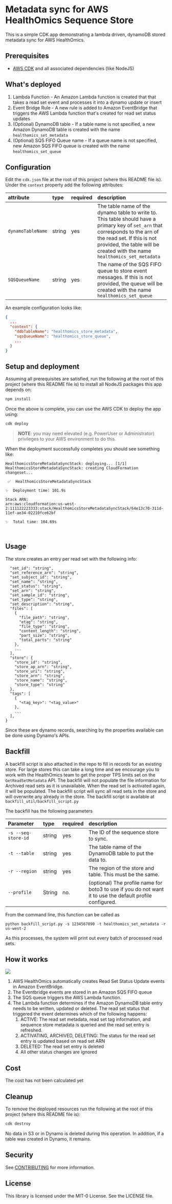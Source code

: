 # Metadata sync for AWS HealthOmics Sequence Store

This is a simple CDK app demonstrating a lambda driven, dynamoDB stored metadata sync for AWS HealthOmics.

## Prerequisites

* [AWS CDK](https://docs.aws.amazon.com/cdk/v2/guide/getting_started.html#getting_started_install) and all associated dependencies (like NodeJS)

## What's deployed
1. Lambda Function - An Amazon Lambda function is created that that takes a read set event and processes it into a dynamo update or insert
2. Event Bridge Rule - A new rule is added to Amazon EventBridge that triggers the AWS Lambda function that's created for read set status updates
3. (Optional) DynamoDB table - If a table name is not specified, a new Amazon DynamoDB table is created with the name `healthomics_set_metadata`
4. (Optional) SQS FIFO Queue name - If a queue name is not specified, new Amazon SQS FIFO queue is created with the name `healthomics_set_queue`

## Configuration

Edit the `cdk.json` file at the root of this project (where this README file is). Under the `context` property add the following attributes:

| attribute | type | required | description |
| :-- | :-- | :-- | :-- |
| `dynamoTableName` | string | yes | The table name of the dynamo table to write to.  This table should have a primary key of `set_arn` that corresponds to the arn of the read set. If this is not provided, the table will be created with the name `healthomics_set_metadata` |
| `SQSQueueName` | string | yes | The name of the SQS FIFO queue to store event messages. If this is not provided, the queue will be created with the name `healthomics_set_queue` |


An example configuration looks like:
```json
{
  ...
  "context": {
    "ddbTableName": "healthomics_store_metadata",
    "sqsQueueName": "healthomics_store_queue",
    ...
  }
}

```

## Setup and deployment

Assuming all prerequisites are satisfied, run the following at the root of this project (where this README file is) to install all NodeJS packages this app depends on:

```bash
npm install
```

Once the above is complete, you can use the AWS CDK to deploy the app using:

```bash
cdk deploy
```

> **NOTE**: you may need elevated (e.g. PowerUser or Administrator) privileges to your AWS environment to do this.

When the deployment successfully completes you should see something like:

```
HealthomicsStoreMetadataSyncStack: deploying... [1/1]
HealthomicsStoreMetadataSyncStack: creating CloudFormation changeset...

 ✅  HealthomicsStoreMetadataSyncStack

✨  Deployment time: 101.9s

Stack ARN:
arn:aws:cloudformation:us-west-2:111122223333:stack/HealthomicsStoreMetadataSyncStack/64e13c70-311d-11ef-ae34-02210fce62bf

✨  Total time: 104.69s



```

## Usage

The store creates an entry per read set with the following info: 

```{
  "set_id": "string",
  "set_reference_arn": "string",
  "set_subject_id": "string",
  "set_name": "string",
  "set_status": "string",
  "set_arn": "string",
  "set_sample_id": "string",
  "set_type": "string",
  "set_description": "string",
  "files": [
    {
      "file_path": "string",
      "etag": "string",
      "file_type": "string",
      "content_length": "string",
      "part_size": "string",
      "total_parts": "string"
    },
    ...
  ],
  "store": {
    "store_id": "string",
    "store_ap_arn": "string",
    "store_uri": "string",
    "store_arn": "string",
    "store_name": "string",
    "store_type": "string"
  },
  "tags": [
    {
      "<tag_key>": "<tag_value>"
    },
    ...
  ],
}
```

Since these are dynamo records, searching by the properties available can be done using Dynamo's APIs. 

## Backfill

A backfill script is also attached in the repo to fill in records for an existing store.  For large stores this can take a long time and we encourage you to work with the HealthOmics team to get the proper TPS limits set on the `GetReadSetMetadata` API.  The backfill will not populate the file information for Archived read sets as it is unavailable. When the read set is activated again, it will be populated. The backfill script will sync all read sets in the store and will overwrite any already in the store. The backfill script is available at `backfill_util/backfill_script.py`

The backfill has the following parameters 

| Parameter           | type   | required | description                                                  |
| :------------------ | :----- | :------- | :----------------------------------------------------------- |
| `-s --seq-store-id` | string | yes      | The ID of the sequence store to sync.                        |
| `-t --table`        | string | yes      | The table name of the DynamoDB table to put the data to.     |
| `-r --region`       | string | yes      | The region of the store and table. This must be the same.    |
| `--profile`         | String | no.      | (optional) The profile name for boto3 to use if you do not want it to use the default profile configured. |

From the command line, this function can be called as

`python backfill_script.py -s 1234567890 -t healthomics_set_metadata -r us-west-2`



As this processes, the system will print out every batch of processed read sets. 

## How it works

![](./assets/aho_metadata.png)

1. AWS HealthOmics automatically creates Read Set Status Update events in Amazon EventBridge.  
2. The Eventbridge events are stored in an Amazon SQS FIFO queue 
3. The SQS queue triggers the AWS Lambda function. 
4. The Lambda function determines if the Amazon DynamoDB table entry needs to be written, updated or deleted.  The read set status that triggered the event determines which of the following happens:
   1. ACTIVE: The read set metadata, read set tag information, and sequence store metadata is queried and the read set entry is refreshed. 
   2. ACTIVATING, ARCHIVED, DELETING: The status for the read set entry is updated based on read set ARN
   3. DELETED: The read set entry is deleted
   4. All other status changes are ignored


## Cost

The cost has not been calculated yet

## Cleanup


To remove the deployed resources run the following at the root of this project (where this README file is):

```bash
cdk destroy
```

No data in S3 or in Dynamo is deleted during this operation. In addition, if a table was created in Dynamo, it remains. 

## Security

See [CONTRIBUTING](CONTRIBUTING.md#security-issue-notifications) for more information.

## License

This library is licensed under the MIT-0 License. See the LICENSE file.
